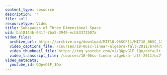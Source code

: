 ```yaml
---
content_type: resource
description: ''
file: null
resourcetype: Video
title: Subspaces of Three Dimensional Space
uid: ba18144b-041f-7ba5-3940-ecb53373507a
video_files:
  archive_url: https://archive.org/download/MIT18.06SCF11/MIT18_06SC_110607_L2_300k.mp4
  video_captions_file: /courses/18-06sc-linear-algebra-fall-2011/b7d4728642ef5ea8aafa96b9a2445bd0_QQpvGlF_1Qo.vtt
  video_thumbnail_file: https://img.youtube.com/vi/QQpvGlF_1Qo/default.jpg
  video_transcript_file: /courses/18-06sc-linear-algebra-fall-2011/bc7f5220c5a8edd1397f14b5f99835b6_QQpvGlF_1Qo.pdf
video_metadata:
  youtube_id: QQpvGlF_1Qo
---
```


